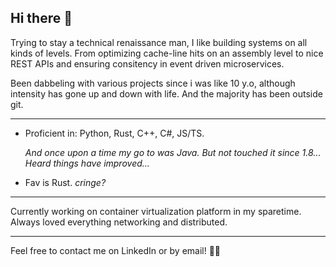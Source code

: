 ## Hi there 👋

Trying to stay a technical renaissance man, I like building systems on all kinds of levels. From optimizing cache-line hits on an assembly level to nice REST APIs and ensuring consitency in event driven microservices.

Been dabbeling with various projects since i was like 10 y.o, although intensity has gone up and down with life.
And the majority has been outside git.

---

- Proficient in: Python, Rust, C++, C#, JS/TS.
  
  _And once upon a time my go to was Java. But not touched it since 1.8... Heard things have improved..._
  
- Fav is Rust. _cringe?_

---

Currently working on container virtualization platform in my sparetime.
Always loved everything networking and distributed.

---

Feel free to contact me on LinkedIn or by email! 🚀🌟
